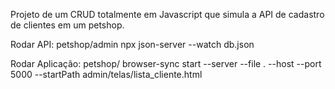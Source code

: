 Projeto de um CRUD totalmente em Javascript que simula a API de cadastro de clientes em um petshop. 

Rodar API: petshop/admin
npx json-server --watch db.json


Rodar Aplicação: petshop/
browser-sync start --server --file . --host --port 5000 --startPath admin/telas/lista_cliente.html
